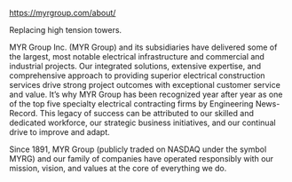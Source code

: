 https://myrgroup.com/about/

Replacing high tension towers. 

MYR Group Inc. (MYR Group) and its subsidiaries have delivered some of the largest, most notable electrical infrastructure and commercial and industrial projects. Our integrated solutions, extensive expertise, and comprehensive approach to providing superior electrical construction services drive strong project outcomes with exceptional customer service and value. It’s why MYR Group has been recognized year after year as one of the top five specialty electrical contracting firms by Engineering News-Record. This legacy of success can be attributed to our skilled and dedicated workforce, our strategic business initiatives, and our continual drive to improve and adapt.

Since 1891, MYR Group (publicly traded on NASDAQ under the symbol MYRG) and our family of companies have operated responsibly with our mission, vision, and values at the core of everything we do.